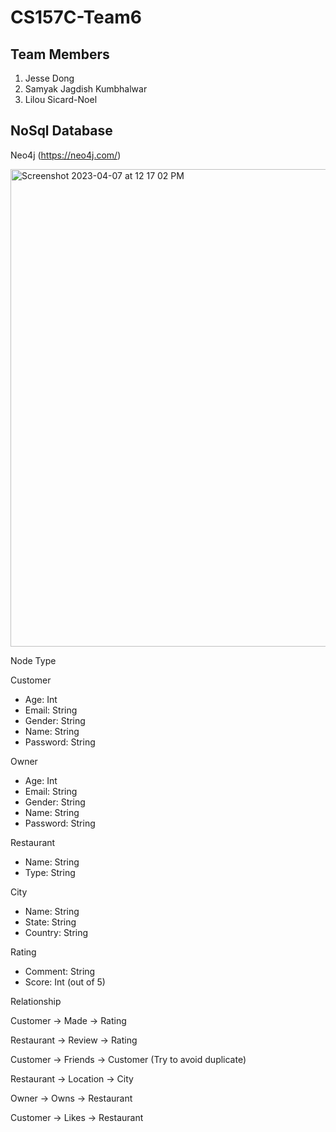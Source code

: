 # CS157C-Team6

## **Team Members**

1. Jesse Dong
2. Samyak Jagdish Kumbhalwar
3. Lilou Sicard-Noel

## **NoSql Database**

Neo4j (https://neo4j.com/)

<img width="764" alt="Screenshot 2023-04-07 at 12 17 02 PM" src="https://user-images.githubusercontent.com/11585585/230664884-a2bc9c0b-74ab-4ea9-ac47-5e16281ffc3c.png">
 
Node Type

Customer
- Age: Int
- Email: String
- Gender: String
- Name: String
- Password: String

Owner
- Age: Int
- Email: String
- Gender: String
- Name: String
- Password: String

Restaurant
- Name: String
- Type: String

City
- Name: String
- State: String
- Country: String

Rating
- Comment: String
- Score: Int (out of 5)

Relationship

Customer -> Made -> Rating

Restaurant -> Review -> Rating

Customer -> Friends -> Customer (Try to avoid duplicate)

Restaurant -> Location -> City

Owner -> Owns -> Restaurant

Customer -> Likes -> Restaurant



